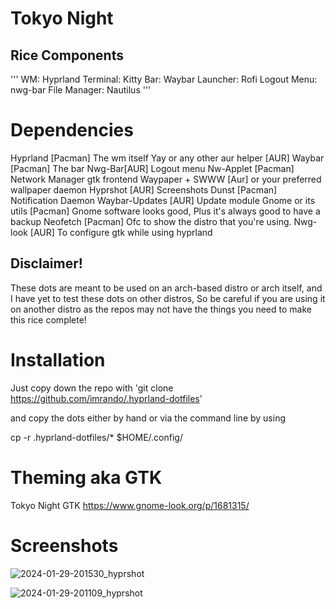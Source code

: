 # Tokyo Night 
## Rice Components
'''
WM: Hyprland
Terminal: Kitty
Bar: Waybar
Launcher: Rofi 
Logout Menu: nwg-bar
File Manager: Nautilus
'''

# Dependencies
Hyprland [Pacman] The wm itself
Yay or any other aur helper [AUR]
Waybar [Pacman] The bar
Nwg-Bar[AUR] Logout menu
Nw-Applet [Pacman] Network Manager gtk frontend
Waypaper + SWWW [Aur] or your preferred wallpaper daemon
Hyprshot [AUR] Screenshots
Dunst [Pacman] Notification Daemon
Waybar-Updates [AUR] Update module
Gnome or its utils [Pacman] Gnome software looks good, Plus it's always good to have a backup
Neofetch [Pacman] Ofc to show the distro that you're using.
Nwg-look [AUR] To configure gtk while using hyprland


## Disclaimer!
These dots are meant to be used on an arch-based distro or arch itself, and I have yet to test these dots on other distros, 
So be careful if you are using it on another distro as the repos may not have the things you need to make this rice complete!

# Installation
Just copy down the repo with
'git clone https://github.com/imrando/.hyprland-dotfiles'

and copy the dots either by hand or via the command line by using

cp -r .hyprland-dotfiles/* $HOME/.config/

# Theming aka GTK

Tokyo Night GTK https://www.gnome-look.org/p/1681315/

# Screenshots

![2024-01-29-201530_hyprshot](https://github.com/imrando/.hyprland-dotfiles/assets/125212483/349e4631-38a8-496b-98f3-eef94da17b8f)

![2024-01-29-201109_hyprshot](https://github.com/imrando/.hyprland-dotfiles/assets/125212483/8d8e76c4-2394-4aaf-81c1-00536c62bf40)





